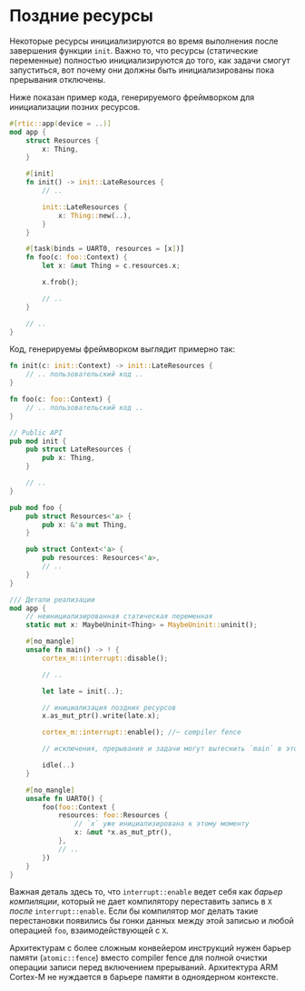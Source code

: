 # Поздние ресурсы

Некоторые ресурсы инициализируются во время выполнения после завершения функции `init`.
Важно то, что ресурсы (статические переменные) полностью инициализируются
до того, как задачи смогут запуститься, вот почему они должны быть инициализированы
пока прерывания отключены.

Ниже показан пример кода, генерируемого фреймворком для инициализации позних ресурсов.

``` rust
#[rtic::app(device = ..)]
mod app {
    struct Resources {
        x: Thing,
    }

    #[init]
    fn init() -> init::LateResources {
        // ..

        init::LateResources {
            x: Thing::new(..),
        }
    }

    #[task(binds = UART0, resources = [x])]
    fn foo(c: foo::Context) {
        let x: &mut Thing = c.resources.x;

        x.frob();

        // ..
    }

    // ..
}
```

Код, генерируемы фреймворком выглядит примерно так:

``` rust
fn init(c: init::Context) -> init::LateResources {
    // .. пользовательский код ..
}

fn foo(c: foo::Context) {
    // .. пользовательский код ..
}

// Public API
pub mod init {
    pub struct LateResources {
        pub x: Thing,
    }

    // ..
}

pub mod foo {
    pub struct Resources<'a> {
        pub x: &'a mut Thing,
    }

    pub struct Context<'a> {
        pub resources: Resources<'a>,
        // ..
    }
}

/// Детали реализации
mod app {
    // неинициализированная статическая переменная
    static mut x: MaybeUninit<Thing> = MaybeUninit::uninit();

    #[no_mangle]
    unsafe fn main() -> ! {
        cortex_m::interrupt::disable();

        // ..

        let late = init(..);

        // инициализация поздних ресурсов
        x.as_mut_ptr().write(late.x);

        cortex_m::interrupt::enable(); //~ compiler fence

        // исключения, прерывания и задачи могут вытеснить `main` в этой точке

        idle(..)
    }

    #[no_mangle]
    unsafe fn UART0() {
        foo(foo::Context {
            resources: foo::Resources {
                // `x` уже инициализирована к этому моменту
                x: &mut *x.as_mut_ptr(),
            },
            // ..
        })
    }
}
```

Важная деталь здесь то, что `interrupt::enable` ведет себя как *барьер компиляции*, который не дает компилятору переставить запись в `X` *после*
`interrupt::enable`. Если бы компилятор мог делать такие перестановки появились
бы гонки данных между этой записью и любой операцией `foo`, взаимодействующей с `X`.

Архитектурам с более сложным конвейером инструкций нужен барьер памяти
(`atomic::fence`) вместо compiler fence для полной очистки операции записи
перед включением прерываний. Архитектура ARM Cortex-M не нуждается в барьере памяти
в одноядерном контексте.
